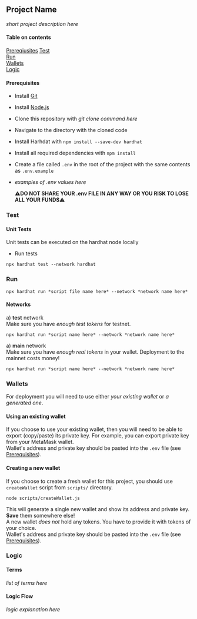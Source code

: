 ## Project Name
*short project description here*

#### Table on contents

[Prereqiusites](#preqs)
[Test](#tests)  
[Run](#run)  
[Wallets](#wallets)  
[Logic](#logic)  

<a name="preqs">

#### Prerequisites

- Install [Git](https://git-scm.com/)
- Install [Node.js](https://nodejs.org/en/download/)
- Clone this repository with *git clone command here*
- Navigate to the directory with the cloned code
- Install Harhdat with `npm install --save-dev hardhat`
- Install all required dependencies with `npm install`
- Create a file called `.env` in the root of the project with the same contents as `.env.example`
- *examples of .env values here*

  :warning:**DO NOT SHARE YOUR .env FILE IN ANY WAY OR YOU RISK TO LOSE ALL YOUR FUNDS**:warning:
<a name="tests"/>

### Test
#### Unit Tests
Unit tests can be executed on the hardhat node locally
- Run tests
```
npx hardhat test --network hardhat
```
<a name="run"/>

### Run

```
npx hardhat run *script file name here* --network *network name here*
```

#### Networks

а) **test** network  
Make sure you have _enough test tokens_ for testnet.
```
npx hardhat run *script name here* --network *network name here*
```

a) **main**  network  
Make sure you have _enough real tokens_ in your wallet. Deployment to the mainnet costs money!
```
npx hardhat run *script name here* --network *network name here*
```

<a name="wallets"/>

### Wallets

For deployment you will need to use either _your existing wallet_ or _a generated one_.

#### Using an existing wallet

If you choose to use your existing wallet, then you will need to be able to export (copy/paste) its private key. For example, you can export private key from your MetaMask wallet.  
Wallet's address and private key should be pasted into the `.env` file (see [Prerequisites](#preqs)).

#### Creating a new wallet

If you choose to create a fresh wallet for this project, you should use `createWallet` script from `scripts/` directory.

```
node scripts/createWallet.js
```

This will generate a single new wallet and show its address and private key. **Save** them somewhere else!  
A new wallet _does not_ hold any tokens. You have to provide it with tokens of your choice.  
Wallet's address and private key should be pasted into the `.env` file (see [Prerequisites](#preqs)).

<a name="logic"/>

### Logic

#### Terms
*list of terms here*

#### Logic Flow
*logic explanation here*

